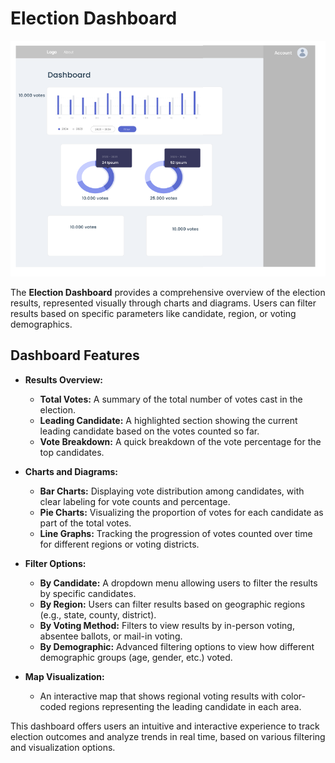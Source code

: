 # Election Dashboard

![Election Dashboard Screenshot](figma-assets/dashboard.png)

The **Election Dashboard** provides a comprehensive overview of the election results, represented visually through charts and diagrams. Users can filter results based on specific parameters like candidate, region, or voting demographics.

## Dashboard Features

- **Results Overview:**
  - **Total Votes:** A summary of the total number of votes cast in the election.
  - **Leading Candidate:** A highlighted section showing the current leading candidate based on the votes counted so far.
  - **Vote Breakdown:** A quick breakdown of the vote percentage for the top candidates.

- **Charts and Diagrams:**
  - **Bar Charts:** Displaying vote distribution among candidates, with clear labeling for vote counts and percentage.
  - **Pie Charts:** Visualizing the proportion of votes for each candidate as part of the total votes.
  - **Line Graphs:** Tracking the progression of votes counted over time for different regions or voting districts.

- **Filter Options:**
  - **By Candidate:** A dropdown menu allowing users to filter the results by specific candidates.
  - **By Region:** Users can filter results based on geographic regions (e.g., state, county, district).
  - **By Voting Method:** Filters to view results by in-person voting, absentee ballots, or mail-in voting.
  - **By Demographic:** Advanced filtering options to view how different demographic groups (age, gender, etc.) voted.

- **Map Visualization:** 
  - An interactive map that shows regional voting results with color-coded regions representing the leading candidate in each area.

This dashboard offers users an intuitive and interactive experience to track election outcomes and analyze trends in real time, based on various filtering and visualization options.
